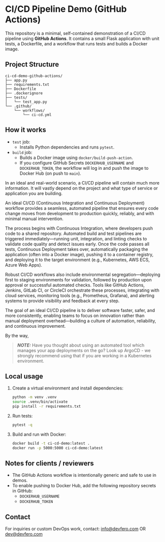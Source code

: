 # CI/CD Pipeline Demo (GitHub Actions)

This repository is a minimal, self-contained demonstration of a CI/CD pipeline using **GitHub Actions**.
It contains a small Flask application with unit tests, a Dockerfile, and a workflow that runs tests and builds a Docker image.

## Project Structure

```
ci-cd-demo-github-actions/
├── app.py
├── requirements.txt
├── Dockerfile
├── .dockerignore
├── tests/
│   └── test_app.py
└── .github/
    └── workflows/
        └── ci-cd.yml
```

## How it works

- `test` job:
  - Installs Python dependencies and runs `pytest`.
- `build` job:
  - Builds a Docker image using `docker/build-push-action`.
  - If you configure GitHub Secrets `DOCKERHUB_USERNAME` and `DOCKERHUB_TOKEN`, the workflow will log in and push the image to Docker Hub (on push to `main`).

In an ideal and real-world scenario, a CI/CD pipeline will contain much more information. It will vastly depend on the project and what type of service or application you are building.

An ideal CI/CD (Continuous Integration and Continuous Deployment) workflow provides a seamless, automated pipeline that ensures every code change moves from development to production quickly, reliably, and with minimal manual intervention. 

The process begins with Continuous Integration, where developers push code to a shared repository. Automated build and test pipelines are triggered immediately—running unit, integration, and linting checks to validate code quality and detect issues early. Once the code passes all tests, Continuous Deployment takes over, automatically packaging the application (often into a Docker image), pushing it to a container registry, and deploying it to the target environment (e.g., Kubernetes, AWS ECS, Azure Web Apps).

Robust CI/CD workflows also include environmental segregation—deploying first to staging environments for validation, followed by production upon approval or successful automated checks. Tools like GitHub Actions, Jenkins, GitLab CI, or CircleCI orchestrate these processes, integrating with cloud services, monitoring tools (e.g., Prometheus, Grafana), and alerting systems to provide visibility and feedback at every step.

The goal of an ideal CI/CD pipeline is to deliver software faster, safer, and more consistently, enabling teams to focus on innovation rather than manual deployment overhead—building a culture of automation, reliability, and continuous improvement.


By the way,
> **_NOTE:_** Have you thought about using an automated tool which manages your app deployments on the go? Look up ArgoCD - we strongly recommend using that if you are working in a Kubernetes environment.

## Local usage

1. Create a virtual environment and install dependencies:
   ```bash
   python -m venv .venv
   source .venv/bin/activate
   pip install -r requirements.txt
   ```

2. Run tests:
   ```bash
   pytest -q
   ```

3. Build and run with Docker:
   ```bash
   docker build -t ci-cd-demo:latest .
   docker run -p 5000:5000 ci-cd-demo:latest
   ```

## Notes for clients / reviewers

- The GitHub Actions workflow is intentionally generic and safe to use in demos.
- To enable pushing to Docker Hub, add the following repository secrets in GitHub:
  - `DOCKERHUB_USERNAME`
  - `DOCKERHUB_TOKEN`

## Contact

For inquiries or custom DevOps work, contact: info@devfero.com OR dev@devfero.com


